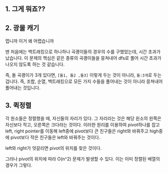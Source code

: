 ## 1. 그게 뭐죠??

## 2. 광물 캐기
멉니까 이거 왜 어렵습니까

맨 처음에는 백트래킹으로 하나하나 곡괭이들의 경우의 수를 구했었는데, 시간 초과가 났습니다. 이 문제의 핵심은 같은 종류의 곡괭이들을 뭉쳐내어 dfs로 풀어 시간 초과가 나오지 않도록 하는 것 같습니다. 

즉, 돌 곡괭이가 3개 있다면, `[돌1, 돌2 ,돌3]` 이렇게 두는 것이 아니라, `돌:3개`로 두는 겁니다. 즉, 조합, 순열, 백트래킹으로 모든 가지 수들을 풀어내는 것이 아니라 뭉쳐내어 풀어내는 것입니다.

## 3. 퀵정렬
각 원소들은 정렬했을 때, 자신들의 자리가 있다. 그 자리라는 것은 해당 왼소의 왼쪽은 자신보다 작고, 오른쪽은 크다라는 것이다. 이러한 원리를 이용하여 pivot하나를 잡고 left, right pointer를 이동해 left중에 pivot보다 큰 친구들은 right와 바꿔주고 high중에 pivot보다 작은 친구들은 left와 바꿔주는 것이다.

left와 right가 엇갈리면 pivot의 위치를 찾은 것이다. 

그러나 pivot의 위치에 따라 O(n^2) 문제가 발생할 수 있다. 이는 이미 정렬된 배열의 경우가 그렇다. 
